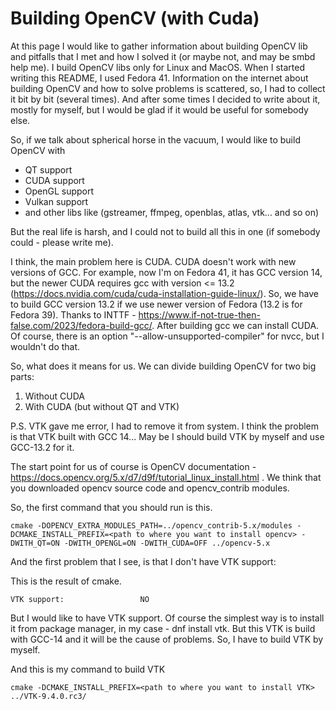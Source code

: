 # Building OpenCV (with Cuda)

At this page I would like to gather information about building OpenCV lib and pitfalls that I met and how I solved it (or maybe not, and may be smbd help me). I build OpenCV libs only for Linux and MacOS. When I started writing this README, I used Fedora 41. Information on the internet about building OpenCV and how to solve problems is scattered, so, I had to collect it bit by bit (several times). And after some times I decided to write about it, mostly for myself, but I would be glad if it would be useful for somebody else.

So, if we talk about spherical horse in the vacuum, I would like to build OpenCV with

*  QT support
*  CUDA support
*  OpenGL support
*  Vulkan support
*  and other libs like (gstreamer, ffmpeg, openblas, atlas, vtk... and so on)

But the real life is harsh, and I could not to build all this in one (if somebody could - please write me). 

I think, the main problem here is CUDA. CUDA doesn't work with new versions of GCC. For example, now I'm on Fedora 41, it has GCC version 14, but the newer CUDA requires gcc with version <= 13.2 (https://docs.nvidia.com/cuda/cuda-installation-guide-linux/). So, we have to build GCC version 13.2 if we use newer version of Fedora (13.2 is for Fedora 39). Thanks to INTTF - https://www.if-not-true-then-false.com/2023/fedora-build-gcc/. After building gcc we can install CUDA. Of course, there is an option "--allow-unsupported-compiler" for nvcc, but I wouldn't do that. 

So, what does it means for us. We can divide building OpenCV for two big parts:

1.  Without CUDA
2.  With CUDA (but without QT and VTK)

P.S. VTK gave me error, I had to remove it from system. I think the problem is that VTK built with GCC 14... May be I should build VTK by myself and use GCC-13.2 for it.

The start point for us of course is OpenCV documentation - https://docs.opencv.org/5.x/d7/d9f/tutorial_linux_install.html . 
We think that you downloaded opencv source code and opencv_contrib modules.

So, the first command that you should run is this. 
```
cmake -DOPENCV_EXTRA_MODULES_PATH=../opencv_contrib-5.x/modules -DCMAKE_INSTALL_PREFIX=<path to where you want to install opencv> -DWITH_QT=ON -DWITH_OPENGL=ON -DWITH_CUDA=OFF ../opencv-5.x
```

And the first problem that I see, is that I don't have VTK support:

This is the result of cmake. 

```
VTK support:                 NO
```

But I would like to have VTK support. Of course the simplest way is to install it from package manager, in my case - dnf install vtk. But this VTK is build with GCC-14 and it will be the cause of problems. So, I have to build VTK by myself. 

And this is my command to build VTK
```
cmake -DCMAKE_INSTALL_PREFIX=<path to where you want to install VTK> ../VTK-9.4.0.rc3/
```
